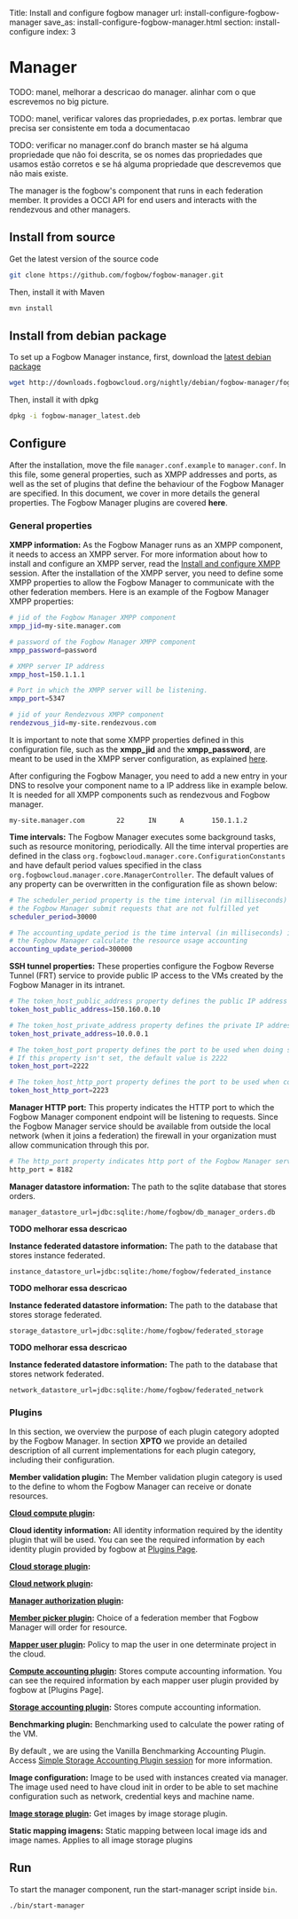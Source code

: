 Title: Install and configure fogbow manager
url: install-configure-fogbow-manager
save_as: install-configure-fogbow-manager.html
section: install-configure
index: 3

# Manager
TODO: manel, melhorar a descricao do manager. alinhar com o que escrevemos no big picture.

TODO: manel, verificar valores das propriedades, p.ex portas. lembrar que precisa ser consistente em toda a documentacao

TODO: verificar no manager.conf do branch master se há alguma propriedade que não foi descrita, se os nomes das propriedades que usamos estão corretos e se há alguma propriedade que descrevemos que não mais existe.

The manager is the fogbow's component that runs in each federation member. It provides a OCCI API for end users and interacts with the rendezvous and other managers. 

## Install from source
Get the latest version of the source code
```bash
git clone https://github.com/fogbow/fogbow-manager.git
```
Then, install it with Maven
```bash
mvn install
```

## Install from debian package
To set up a Fogbow Manager instance, first, download the <a href="http://downloads.fogbowcloud.org/nightly/debian/fogbow-manager/fogbow-manager_latest.deb">latest debian package</a>
```bash
wget http://downloads.fogbowcloud.org/nightly/debian/fogbow-manager/fogbow-manager_latest.deb
```

Then, install it with dpkg
```bash
dpkg -i fogbow-manager_latest.deb
```

## Configure
After the installation, move the file ```manager.conf.example``` to ```manager.conf```. In this file, some general properties, such as XMPP addresses and ports, as well as the set of plugins that define the behaviour of the Fogbow Manager are specified. In this document, we cover in more details the general properties. The Fogbow Manager plugins are covered **here**.

### General properties

**XMPP information:**
As the Fogbow Manager runs as an XMPP component, it needs to access an XMPP server. For more information about how to install and configure an XMPP server, read the <a  href="/install-configure-xmpp" target="_blank">Install and configure XMPP </a> session. After the installation of the XMPP server, you need to define some XMPP properties to allow the Fogbow Manager to communicate with the other federation members. Here is an example of the Fogbow Manager XMPP properties:

```bash
# jid of the Fogbow Manager XMPP component
xmpp_jid=my-site.manager.com

# password of the Fogbow Manager XMPP component
xmpp_password=password

# XMPP server IP address
xmpp_host=150.1.1.1

# Port in which the XMPP server will be listening.
xmpp_port=5347

# jid of your Rendezvous XMPP component
rendezvous_jid=my-site.rendezvous.com
```
It is important to note that some XMPP properties defined in this configuration file, such as the **xmpp_jid** and the **xmpp_password**, are meant to be used in the XMPP server configuration, as explained <a  href="/install-configure-xmpp" target="_blank">here</a>.

After configuring the Fogbow Manager, you need to add a new entry in your DNS to resolve your component name to a IP address like in example below. It is needed for all XMPP components such as rendezvous and Fogbow manager.
``` shell
my-site.manager.com        22      IN      A       150.1.1.2
```

**Time intervals:** The Fogbow Manager executes some background tasks, such as resource monitoring, periodically. All the time interval properties are defined in the class ```org.fogbowcloud.manager.core.ConfigurationConstants``` and have default period values specified in the class ```org.fogbowcloud.manager.core.ManagerController```. The default values of any property can be overwritten in the configuration file as shown below:

```bash
# The scheduler_period property is the time interval (in milliseconds) in which
# the Fogbow Manager submit requests that are not fulfilled yet
scheduler_period=30000

# The accounting_update_period is the time interval (in milliseconds) in which
# the Fogbow Manager calculate the resource usage accounting
accounting_update_period=300000
```

**SSH tunnel properties:** These properties configure the Fogbow Reverse Tunnel (FRT) service to provide public IP access to the VMs created by the Fogbow Manager in its intranet.

```bash
# The token_host_public_address property defines the public IP address of the FRT service
token_host_public_address=150.160.0.10

# The token_host_private_address property defines the private IP address of the FRT service
token_host_private_address=10.0.0.1

# The token_host_port property defines the port to be used when doing ssh.
# If this property isn't set, the default value is 2222
token_host_port=2222

# The token_host_http_port property defines the port to be used when communicating with the FRT
token_host_http_port=2223
```

**Manager HTTP port:** This property indicates the HTTP port to which the Fogbow Manager component endpoint will be listening to requests. Since the Fogbow Manager service should be available from outside the local network (when it joins a federation) the firewall in your organization must allow communication through this por.

```bash
# The http_port property indicates http port of the Fogbow Manager service endpoint
http_port = 8182
```

**Manager datastore information:** The path to the sqlite database that stores orders.
``` shell
manager_datastore_url=jdbc:sqlite:/home/fogbow/db_manager_orders.db
```

**TODO melhorar essa descricao**

**Instance federated datastore information:** The path to the database that stores instance federated.
``` shell
instance_datastore_url=jdbc:sqlite:/home/fogbow/federated_instance
```

**TODO melhorar essa descricao**

**Instance federated datastore information:** The path to the database that stores storage federated.
``` shell
storage_datastore_url=jdbc:sqlite:/home/fogbow/federated_storage
```

**TODO melhorar essa descricao**

**Instance federated datastore information:** The path to the database that stores network federated.
``` shell
network_datastore_url=jdbc:sqlite:/home/fogbow/federated_network
```

### Plugins
In this section, we overview the purpose of each plugin category adopted by the Fogbow Manager. In section **XPTO** we provide an detailed description of all current implementations for each plugin category, including their configuration.

**Member validation plugin:** The Member validation plugin category is used to the define to whom the Fogbow Manager can receive or donate resources.

**[Cloud compute plugin](http://www.fogbowcloud.org/customazing-deployment#compute-plugin):**

**Cloud identity information:** All identity information required by the identity plugin that will be used. You can see the required information by each identity plugin provided by fogbow at [Plugins Page](http://www.fogbowcloud.org/customazing-deployment).

**[Cloud storage plugin](http://www.fogbowcloud.org/customazing-deployment#storage-plugin):**

**[Cloud network plugin](http://www.fogbowcloud.org/customazing-deployment#network-plugin):**

**[Manager authorization plugin](http://www.fogbowcloud.org/customazing-deployment#authorization-plugin):**

**[Member picker plugin](http://www.fogbowcloud.org/customazing-deployment#authorization-plugin#member-picker-plugin):** Choice of a federation member that Fogbow Manager will order for resource.

**[Mapper user plugin](http://www.fogbowcloud.org/customazing-deployment#mapper-plugin):** Policy to map the user in one determinate project in the cloud.

**[Compute accounting plugin](http://www.fogbowcloud.org/customazing-deployment#accounting-plugin):** Stores compute accounting information. You can see the required information by each mapper user plugin provided by fogbow at [Plugins Page].

**[Storage accounting plugin](http://www.fogbowcloud.org/customazing-deployment#accounting-plugin):** Stores compute accounting information.
 
**Benchmarking plugin:** Benchmarking used to calculate the power rating of the VM.

By default , we are using the Vanilla Benchmarking Accounting Plugin. Access [Simple Storage Accounting Plugin  session](http://www.fogbowcloud.org/customazing-deployment#simple-storage-accounting-plugin) for more information.

**Image configuration:** Image to be used with instances created via manager. The image used need to have cloud init in order to be able to set machine configuration such as network, credential keys and machine name.

**[Image storage plugin](http://www.fogbowcloud.org/customazing-deployment#image-storage):**  Get images by image storage plugin.

**Static mapping imagens:** Static mapping between local image ids and image names. Applies to all image storage plugins

## Run 
To start the manager component, run the start-manager script inside ```bin```.

```bash
./bin/start-manager
```
